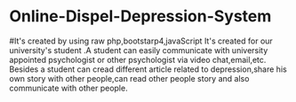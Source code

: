 # Online-Dispel-Depression-System
#It's created by using raw php,bootstarp4,javaScript
It's created for our university's  student .A student can easily communicate with university appointed psychologist or other psychologist via video chat,email,etc.
Besides a student can cread different article related to depression,share his own story with other people,can read other people story and also communicate with other people.
